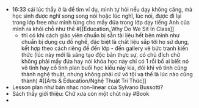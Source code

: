 - 16:33 cái lúc thầy ờ là để tìm ví dụ, mình tự hỏi nếu dạy không căng, mà học sinh được nghĩ song song nói hoặc lúc nghĩ, lúc nói, được đi lại trong lớp free như mình từng cho mấy đứa trong lớp dạy tiếng Anh của mình ra khỏi chỗ như thế #[[Education_Why Do We Sit In Class]]
	- thì có khi cách giáo viên chuẩn bị sẵn tài liệu hết bên mình như chuẩn bị dụng cụ đồ nghề, đặc biệt là chất liệu sắp tới họ sử dụng, kết hợp theo cách riêng để đến lớp - đến gallery vẽ bức tranh kiến thức (lúc này mới là sáng tạo độc bản thực sự, có chủ đích chứ không phải mấy đứa hay nói khóa học này chỉ có 1 rồi bố ai biết nó vô tình hay cố tình plan buổi học kiểu này kia, đôi khi vô tình cũng thành nghệ thuật, nhưng không phải cứ vô tội vạ thế là lúc nào cũng thành) #[[Arts & Education/Nghệ Thuật Tri Thức]]
- Lesson plan như bản nhạc non-linear của Sylvano Bussotti?
- Sách thầy giới thiệu: Chữ xưa còn một chút này #Book
-